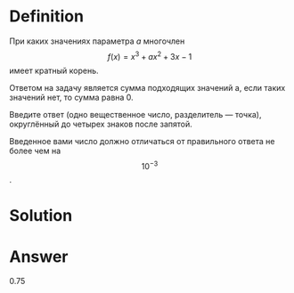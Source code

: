 # Definition

При каких значениях параметра *a* многочлен $$
f(x)=x^3+ax^2+3x - 1 $$ имеет кратный корень.

Ответом на задачу является сумма подходящих значений a, если таких значений нет, то сумма равна 0.

Введите ответ (одно вещественное число, разделитель — точка), округлённый до четырех знаков после запятой.

Введенное вами число должно отличаться от правильного ответа не более чем на $$ 10^{-3} $$.

# Solution

# Answer

0.75